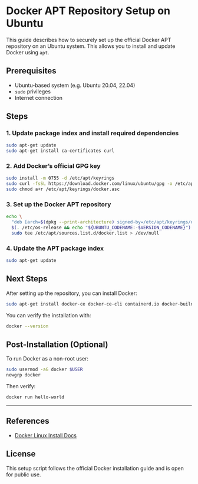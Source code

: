 # Docker APT Repository Setup on Ubuntu

This guide describes how to securely set up the official Docker APT repository on an Ubuntu system. This allows you to install and update Docker using `apt`.

## Prerequisites

- Ubuntu-based system (e.g. Ubuntu 20.04, 22.04)
- `sudo` privileges
- Internet connection

## Steps

### 1. Update package index and install required dependencies

```bash
sudo apt-get update
sudo apt-get install ca-certificates curl
```

### 2. Add Docker’s official GPG key

```bash
sudo install -m 0755 -d /etc/apt/keyrings
sudo curl -fsSL https://download.docker.com/linux/ubuntu/gpg -o /etc/apt/keyrings/docker.asc
sudo chmod a+r /etc/apt/keyrings/docker.asc
```

### 3. Set up the Docker APT repository

```bash
echo \
  "deb [arch=$(dpkg --print-architecture) signed-by=/etc/apt/keyrings/docker.asc] https://download.docker.com/linux/ubuntu \
  $(. /etc/os-release && echo "${UBUNTU_CODENAME:-$VERSION_CODENAME}") stable" | \
  sudo tee /etc/apt/sources.list.d/docker.list > /dev/null
```

### 4. Update the APT package index

```bash
sudo apt-get update
```

## Next Steps

After setting up the repository, you can install Docker:

```bash
sudo apt-get install docker-ce docker-ce-cli containerd.io docker-buildx-plugin docker-compose-plugin
```

You can verify the installation with:

```bash
docker --version
```

## Post-Installation (Optional)

To run Docker as a non-root user:

```bash
sudo usermod -aG docker $USER
newgrp docker
```

Then verify:

```bash
docker run hello-world
```

---

## References

- [Docker Linux Install Docs](https://docs.docker.com/engine/install/ubuntu/)

## License

This setup script follows the official Docker installation guide and is open for public use.
